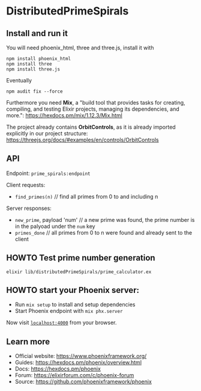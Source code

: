 # DistributedPrimeSpirals

## Install and run it

You will need phoenix_html, three and three.js, install it with

```
npm install phoenix_html
npm install three
npm install three.js
```

Eventually 
```
npm audit fix --force
```

Furthermore you need **Mix**, a "build tool that provides tasks for creating, compiling, and testing Elixir projects, managing its dependencies, and more.": https://hexdocs.pm/mix/1.12.3/Mix.html

The project already contains **OrbitControls**, as it is already imported explicitly in our project structure: https://threejs.org/docs/#examples/en/controls/OrbitControls

## API

Endpoint: `prime_spirals:endpoint`

Client requests: 
  - `find_primes(n)` // find all primes from 0 to and including n

Server responses: 
  - `new_prime`, payload 'num' // a new prime was found, the prime number is in the palyoad under the `num` key
  - `primes_done` // all primes from 0 to n were found and already sent to the client

## HOWTO Test prime number generation
```
elixir lib/distributedPrimeSpirals/prime_calculator.ex 
```

## HOWTO start your Phoenix server:

  * Run `mix setup` to install and setup dependencies
  * Start Phoenix endpoint with `mix phx.server`

Now visit [`localhost:4000`](http://localhost:4000) from your browser.


## Learn more

  * Official website: https://www.phoenixframework.org/
  * Guides: https://hexdocs.pm/phoenix/overview.html
  * Docs: https://hexdocs.pm/phoenix
  * Forum: https://elixirforum.com/c/phoenix-forum
  * Source: https://github.com/phoenixframework/phoenix
